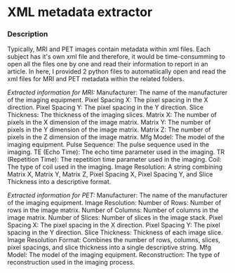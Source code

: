 # XML metadata extractor

### Description
Typically, MRI and PET images contain metadata within xml files. Each subject has it's own xml file and therefore, it would be time-consumming to open all the files one by one and read their information to report in an article.
In here, I provided 2 python files to automatiically open and read the xml files for MRI and PET metadata within the related folders.

*Extracted information for MRI:*
Manufacturer: The name of the manufacturer of the imaging equipment.
Pixel Spacing X: The pixel spacing in the X direction.
Pixel Spacing Y: The pixel spacing in the Y direction.
Slice Thickness: The thickness of the imaging slices.
Matrix X: The number of pixels in the X dimension of the image matrix.
Matrix Y: The number of pixels in the Y dimension of the image matrix.
Matrix Z: The number of pixels in the Z dimension of the image matrix.
Mfg Model: The model of the imaging equipment.
Pulse Sequence: The pulse sequence used in the imaging.
TE (Echo Time): The echo time parameter used in the imaging.
TR (Repetition Time): The repetition time parameter used in the imaging.
Coil: The type of coil used in the imaging.
Image Resolution: A string combining Matrix X, Matrix Y, Matrix Z, Pixel Spacing X, Pixel Spacing Y, and Slice Thickness into a descriptive format.

*Extracted information for PET:*
Manufacturer: The name of the manufacturer of the imaging equipment.
Image Resolution:
Number of Rows: Number of rows in the image matrix.
Number of Columns: Number of columns in the image matrix.
Number of Slices: Number of slices in the image stack.
Pixel Spacing X: The pixel spacing in the X direction.
Pixel Spacing Y: The pixel spacing in the Y direction.
Slice Thickness: Thickness of each image slice.
Image Resolution Format: Combines the number of rows, columns, slices, pixel spacings, and slice thickness into a single descriptive string.
Mfg Model: The model of the imaging equipment.
Reconstruction: The type of reconstruction used in the imaging process.
